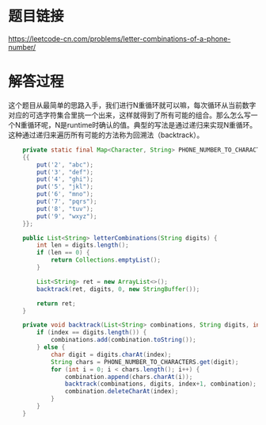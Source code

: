 # 题目链接
https://leetcode-cn.com/problems/letter-combinations-of-a-phone-number/

# 解答过程
这个题目从最简单的思路入手，我们进行N重循环就可以嘛，每次循环从当前数字对应的可选字符集合里挑一个出来，这样就得到了所有可能的组合。那么怎么写一个N重循环呢，N是runtime时确认的值。典型的写法是通过递归来实现N重循环。这种通过递归来遍历所有可能的方法称为回溯法（backtrack）。

```java
	private static final Map<Character, String> PHONE_NUMBER_TO_CHARACTERS = new HashMap<Character, String>()
	{{
		put('2', "abc");
		put('3', "def");
		put('4', "ghi");
		put('5', "jkl");
		put('6', "mno");
		put('7', "pqrs");
		put('8', "tuv");
		put('9', "wxyz");
	}};

	public List<String> letterCombinations(String digits) {
		int len = digits.length();
		if (len == 0) {
			return Collections.emptyList();
		}

		List<String> ret = new ArrayList<>();
		backtrack(ret, digits, 0, new StringBuffer());

		return ret;
	}

	private void backtrack(List<String> combinations, String digits, int index, StringBuffer combination) {
		if (index == digits.length()) {
			combinations.add(combination.toString());
		} else {
			char digit = digits.charAt(index);
			String chars = PHONE_NUMBER_TO_CHARACTERS.get(digit);
			for (int i = 0; i < chars.length(); i++) {
				combination.append(chars.charAt(i));
				backtrack(combinations, digits, index+1, combination);
				combination.deleteCharAt(index);
			}
		}
	}
```